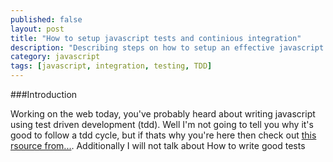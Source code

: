```yaml
---
published: false
layout: post
title: "How to setup javascript tests and continious integration"
description: "Describing steps on how to setup an effective javascript testing enviornment that is ready to integrate into a proper continuous integration process."
category: javascript
tags: [javascript, integration, testing, TDD]
---
```


###Introduction


Working on the web today, you've probably heard about writing javascript using test driven development (tdd).  Well I'm not going to tell you why it's good to follow a tdd cycle, but if thats why you're here then check out [this rsource from...]().  Additionally I will not talk about How to write good tests